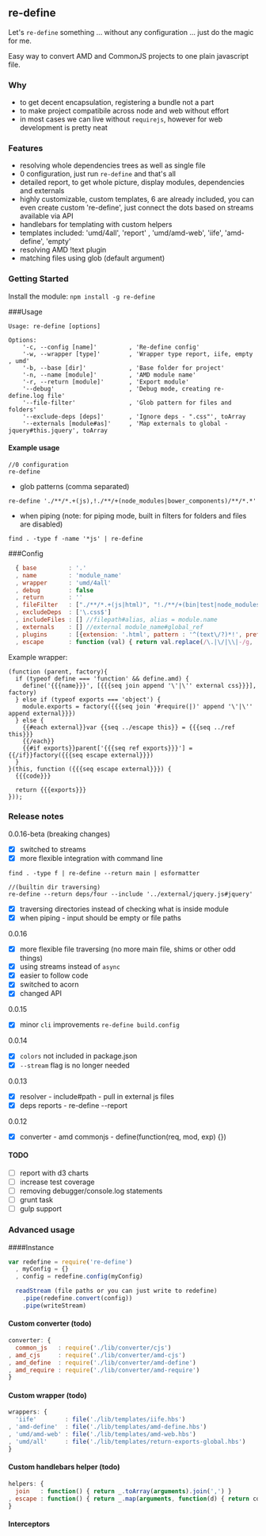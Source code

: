 ## re-define
Let's `re-define` something ... without any configuration ... just do the magic for me.

Easy way to convert AMD and CommonJS projects to one plain javascript file.

### Why
* to get decent encapsulation, registering a bundle not a part
* to make project compatibile across node and web without effort
* in most cases we can live without `requirejs`, however for web development is pretty neat

### Features
* resolving whole dependencies trees as well as single file
* 0 configuration, just run `re-define` and that's all
* detailed report, to get whole picture, display modules, dependencies and externals
* highly customizable, custom templates, 6 are already included, you can even create custom 're-define', just connect the dots based on streams available via API
* handlebars for templating with custom helpers
* templates included: 'umd/4all', 'report' , 'umd/amd-web', 'iife', 'amd-define',  'empty'
* resolving AMD !text plugin
* matching files using glob (default argument)

### Getting Started
Install the module: `npm install -g re-define`

###Usage
```
Usage: re-define [options]

Options:
    '-c, --config [name]'         , 'Re-define config'
    '-w, --wrapper [type]'        , 'Wrapper type report, iife, empty , umd'
    '-b, --base [dir]'            , 'Base folder for project'
    '-n, --name [module]'         , 'AMD module name'
    '-r, --return [module]'       , 'Export module'
    '--debug'                     , 'Debug mode, creating re-define.log file'
    '--file-filter'               , 'Glob pattern for files and folders'
    '--exclude-deps [deps]'       , 'Ignore deps - ".css"', toArray
    '--externals [module#as]'     , 'Map externals to global - jquery#this.jquery', toArray
```

#### Example usage
```
//0 configuration
re-define 
```

* glob patterns (comma separated) 
```
re-define './**/*.+(js),!./**/+(node_modules|bower_components)/**/*.*'
```

* when piping 
(note: for piping mode, built in filters for folders and files are disabled)

```
find . -type f -name '*js' | re-define
```

###Config
```js
  { base         : '.'
  , name         : 'module_name'
  , wrapper      : 'umd/4all'
  , debug        : false
  , return       : ''
  , fileFilter   : ["./**/*.+(js|html)", "!./**/+(bin|test|node_modules|bower_components)/**/*.*"]
  , excludeDeps  : ['\.css$']
  , includeFiles : [] //filepath#alias, alias = module.name
  , externals    : [] //external module_name#global_ref
  , plugins      : [{extension: '.html', pattern : '^(text\/?)*!', prefix : 'txt_'}]
  , escape       : function (val) { return val.replace(/\.|\/|\\|-/g, '_') }
```

Example wrapper:
```
(function (parent, factory){
  if (typeof define === 'function' && define.amd) {
    define('{{{name}}}', [{{{seq join append '\'|\'' external css}}}], factory)
  } else if (typeof exports === 'object') {
    module.exports = factory({{{seq join '#require(|)' append '\'|\'' append external}}})
  } else {
    {{#each external}}var {{seq ../escape this}} = {{{seq ../ref this}}}
    {{/each}}
    {{#if exports}}parent['{{{seq ref exports}}}'] = {{/if}}factory({{{seq escape external}}})
  }
}(this, function ({{{seq escape external}}}) {
  {{{code}}}

  return {{{exports}}}
}));
```
### Release notes
0.0.16-beta (breaking changes)
- [x] switched to streams
- [x] more flexible integration with command line

```
find . -type f | re-define --return main | esformatter
```

``` 
//(builtin dir traversing)
re-define --return deps/four --include '../external/jquery.js#jquery'
```

- [x] traversing directories instead of checking what is inside module
- [x] when piping - input should be empty or file paths

0.0.16
- [x] more flexible file traversing (no more main file, shims or other odd things)
- [x] using streams instead of `async`
- [x] easier to follow code
- [x] switched to acorn
- [x] changed API

0.0.15
- [x] minor `cli` improvements `re-define build.config`

0.0.14
- [x] `colors` not included in package.json
- [x] `--stream` flag is no longer needed

0.0.13
- [x] resolver - include#path - pull in external js files
- [x] deps reports - re-define --report

0.0.12
- [x] converter - amd commonjs - define(function(req, mod, exp) {})

#### TODO
- [ ] report with d3 charts
- [ ] increase test coverage
- [ ] removing debugger/console.log statements
- [ ] grunt task
- [ ] gulp support

### Advanced usage

####Instance
```js
var redefine = require('re-define')
  , myConfig = {}
  , config = redefine.config(myConfig)

  readStream (file paths or you can just write to redefine)
    .pipe(redefine.convert(config))
    .pipe(writeStream)
```

#### Custom converter (todo)
```js
converter: {
  common_js   : require('./lib/converter/cjs')
, amd_cjs     : require('./lib/converter/amd-cjs')
, amd_define  : require('./lib/converter/amd-define')
, amd_require : require('./lib/converter/amd-require')
}
```

#### Custom wrapper (todo) 
```js
wrappers: {
  'iife'        : file('./lib/templates/iife.hbs')
, 'amd-define'  : file('./lib/templates/amd-define.hbs')
, 'umd/amd-web' : file('./lib/templates/amd-web.hbs')
, 'umd/all'     : file('./lib/templates/return-exports-global.hbs')
}
```

#### Custom handlebars helper (todo)
```js
helpers: { 
  join   : function() { return _.toArray(arguments).join(',') }
, escape : function() { return _.map(arguments, function(d) { return config.escape(d) })}
}
```

#### Interceptors
